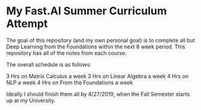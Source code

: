 # My Fast.AI Summer Curriculum Attempt

The goal of this repository (and my own personal goal) is to complete all but Deep Learning 
from the Foundations within the next 8 week period. This repository has all of the notes from each course.

The overall schedule is as follows:

3 Hrs on Matrix Calculus a week
3 Hrs on Linear Algebra a week
4 Hrs on NLP a week
4 Hrs on From the Foundations a week

Ideally I should finish them all by 8/27/2019, when the Fall Semester starts up at my University.

